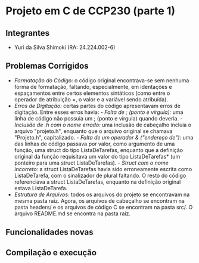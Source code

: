 # Projeto em C de CCP230 (parte 1)

## Integrantes

- Yuri da Silva Shimoki (RA: 24.224.002-6)

## Problemas Corrigidos

- *Formatação do Código:* o código original encontrava-se sem nenhuma forma de formatação, faltando, especialmente, em identações e espaçamentos entre certos elementos sintáticos (como entre o operador de atribuição =, o valor e a variável sendo atribuída).
- *Erros de Digitação:* certas partes do código apresentavam erros de digitação. Entre esses erros havia:
        - *Falta de ; (ponto e vírgula):* uma linha de código não possuia um ; (ponto e vírgula) quando deveria.
        - *Inclusão de .h com o nome errado:* uma inclusão de cabeçalho incluia o arquivo "projeto.h", enquanto que o arquivo original se chamava "Projeto.h", capitalizado.
        - *Falta de um operador & ("endereço de"):* uma das linhas de código passava por valor, como argumento de uma função, uma struct do tipo ListaDeTarefas, enquanto que a definição original da função requisitava um valor do tipo ListaDeTarefas* (um ponteiro para uma struct ListaDeTarefas).
        - *Struct com o nome incorreto:* a struct ListaDeTarefas havia sido erroneamente escrita como ListaDeTarefa, com o sinalizador de plural faltando. O resto do código referenciava a struct ListaDeTarefas, enquanto na definição original estava ListaDeTarefa.
- *Estrutura de Arquivos:* todos os arquivos do projeto se encontravam na mesma pasta raiz. Agora, os arquivos de cabeçalho se encontram na pasta headers/ e os arquivos de código C se encontram na pasta src/. O arquivo README.md se encontra na pasta raiz.

## Funcionalidades novas



## Compilação e execução

